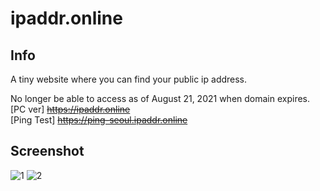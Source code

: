 # ipaddr.online

## Info

A tiny website where you can find your public ip address.

No longer be able to access as of August 21, 2021 when domain expires. <br>
[PC ver] <s>https://ipaddr.online</s> <br>
[Ping Test] <s>https://ping-seoul.ipaddr.online</s>


## Screenshot

![1](https://user-images.githubusercontent.com/75349747/129707797-37b72161-9400-4d89-b660-005658c81ab3.PNG)
![2](https://user-images.githubusercontent.com/75349747/129707806-8a316df9-bac0-46f0-8f0b-0d9a7d1f7c65.PNG)
